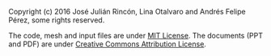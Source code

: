 Copyright (c) 2016 José Julián Rincón, Lina Otalvaro and Andrés Felipe Pérez, some rights reserved.

The code, mesh and input files are under [MIT License](https://opensource.org/licenses/MIT). The documents (PPT and PDF) are under [Creative Commons Attribution License](http://creativecommons.org/licenses/by/4.0/).
